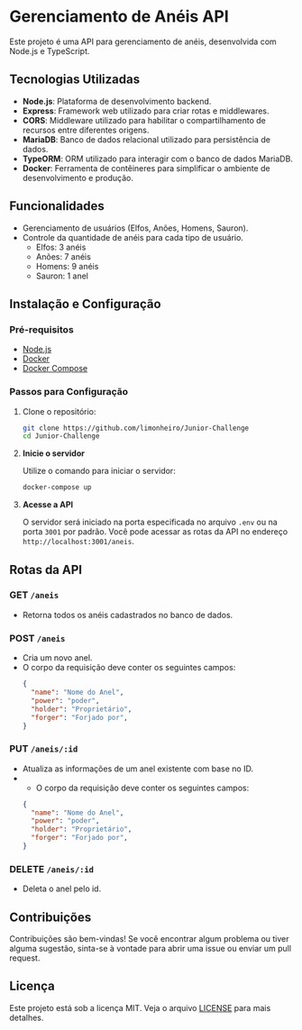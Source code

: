 # Gerenciamento de Anéis API

Este projeto é uma API para gerenciamento de anéis, desenvolvida com Node.js e TypeScript.

## Tecnologias Utilizadas

- **Node.js**: Plataforma de desenvolvimento backend.
- **Express**: Framework web utilizado para criar rotas e middlewares.
- **CORS**: Middleware utilizado para habilitar o compartilhamento de recursos entre diferentes origens.
- **MariaDB**: Banco de dados relacional utilizado para persistência de dados.
- **TypeORM**: ORM utilizado para interagir com o banco de dados MariaDB.
- **Docker**: Ferramenta de contêineres para simplificar o ambiente de desenvolvimento e produção.

## Funcionalidades

- Gerenciamento de usuários (Elfos, Anões, Homens, Sauron).
- Controle da quantidade de anéis para cada tipo de usuário.
  - Elfos: 3 anéis
  - Anões: 7 anéis
  - Homens: 9 anéis
  - Sauron: 1 anel

## Instalação e Configuração

### Pré-requisitos

- [Node.js](https://nodejs.org/)
- [Docker](https://www.docker.com/)
- [Docker Compose](https://docs.docker.com/compose/)

### Passos para Configuração

1. Clone o repositório:

   ```bash
   git clone https://github.com/limonheiro/Junior-Challenge
   cd Junior-Challenge
    ```

4. **Inicie o servidor**

   Utilize o comando para iniciar o servidor:

   ```bash
   docker-compose up
   ```

5. **Acesse a API**

   O servidor será iniciado na porta especificada no arquivo `.env` ou na porta `3001` por padrão. Você pode acessar as rotas da API no endereço `http://localhost:3001/aneis`.

## Rotas da API

### GET `/aneis`

- Retorna todos os anéis cadastrados no banco de dados.

### POST `/aneis`

- Cria um novo anel.
- O corpo da requisição deve conter os seguintes campos:
  ```json
  {
    "name": "Nome do Anel",
    "power": "poder",
    "holder": "Proprietário",
    "forger": "Forjado por",
  }
  ```

### PUT `/aneis/:id`

- Atualiza as informações de um anel existente com base no ID.
- - O corpo da requisição deve conter os seguintes campos:
  ```json
  {
    "name": "Nome do Anel",
    "power": "poder",
    "holder": "Proprietário",
    "forger": "Forjado por",
  }
  ```

### DELETE `/aneis/:id`
  - Deleta o anel pelo id.


## Contribuições

Contribuições são bem-vindas! Se você encontrar algum problema ou tiver alguma sugestão, sinta-se à vontade para abrir uma issue ou enviar um pull request.

## Licença

Este projeto está sob a licença MIT. Veja o arquivo [LICENSE](./LICENSE) para mais detalhes.

